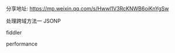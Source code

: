 分享地址:  https://mp.weixin.qq.com/s/Hwwl1V3RcKNWB6oiKnYgSw

处理跨域方法一     JSONP

fiddler    


performance


